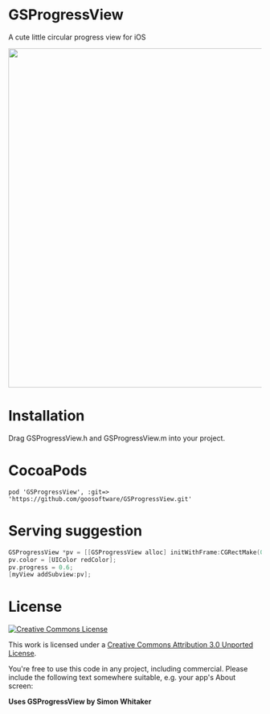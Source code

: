 # GSProgressView

A cute little circular progress view for iOS

<img src="http://goosoftware.github.io/img/GSProgressView-sample.png" width="675">

# Installation

Drag GSProgressView.h and GSProgressView.m into your project.

# CocoaPods

```
pod 'GSProgressView', :git=> 'https://github.com/goosoftware/GSProgressView.git'
```

# Serving suggestion

```objective-c
GSProgressView *pv = [[GSProgressView alloc] initWithFrame:CGRectMake(0, 0, 20, 20)];
pv.color = [UIColor redColor];
pv.progress = 0.6;
[myView addSubview:pv];
```

# License

[![Creative Commons License][cc-by-30-icon]][cc-by-30]

This work is licensed under a [Creative Commons Attribution 3.0 Unported License][cc-by-30].

You're free to use this code in any project, including commercial. Please include the following text somewhere suitable, e.g. your app's About screen:

**Uses GSProgressView by Simon Whitaker**

[cc-by-30-icon]: http://i.creativecommons.org/l/by/3.0/88x31.png
[cc-by-30]: http://creativecommons.org/licenses/by/3.0/
